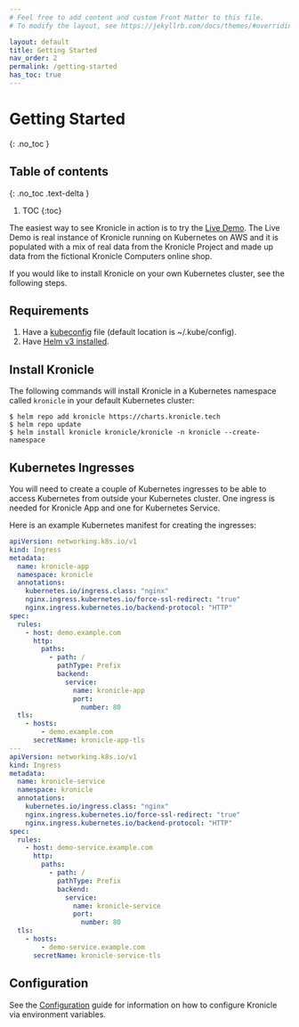 ```yaml
---
# Feel free to add content and custom Front Matter to this file.
# To modify the layout, see https://jekyllrb.com/docs/themes/#overriding-theme-defaults

layout: default
title: Getting Started
nav_order: 2
permalink: /getting-started
has_toc: true
---
```


# Getting Started
{: .no_toc }

## Table of contents
{: .no_toc .text-delta }

1. TOC
{:toc}

The easiest way to see Kronicle in action is to try the [Live Demo](https://demo.kronicle.tech).  The Live Demo is real
instance of Kronicle running on Kubernetes on AWS and it is populated with a mix of real data from the Kronicle Project and 
made up data from the fictional Kronicle Computers online shop.  

If you would like to install Kronicle on your own Kubernetes cluster, see the following steps.  

## Requirements

1. Have a [kubeconfig](https://kubernetes.io/docs/tasks/access-application-cluster/configure-access-multiple-clusters/) file (default location is ~/.kube/config).
2. Have [Helm v3 installed](https://helm.sh/docs/intro/install/).  

## Install Kronicle

The following commands will install Kronicle in a Kubernetes namespace called `kronicle` in your default Kubernetes
cluster:

```shell
$ helm repo add kronicle https://charts.kronicle.tech
$ helm repo update
$ helm install kronicle kronicle/kronicle -n kronicle --create-namespace
```

## Kubernetes Ingresses

You will need to create a couple of Kubernetes ingresses to be able to access Kubernetes from outside your Kubernetes
cluster.  One ingress is needed for Kronicle App and one for Kubernetes Service.

Here is an example Kubernetes manifest for creating the ingresses:

```yaml
apiVersion: networking.k8s.io/v1
kind: Ingress
metadata:
  name: kronicle-app
  namespace: kronicle
  annotations:
    kubernetes.io/ingress.class: "nginx"
    nginx.ingress.kubernetes.io/force-ssl-redirect: "true"
    nginx.ingress.kubernetes.io/backend-protocol: "HTTP"
spec:
  rules:
    - host: demo.example.com
      http:
        paths:
          - path: /
            pathType: Prefix
            backend:
              service:
                name: kronicle-app
                port:
                  number: 80
  tls:
    - hosts:
        - demo.example.com
      secretName: kronicle-app-tls
---
apiVersion: networking.k8s.io/v1
kind: Ingress
metadata:
  name: kronicle-service
  namespace: kronicle
  annotations:
    kubernetes.io/ingress.class: "nginx"
    nginx.ingress.kubernetes.io/force-ssl-redirect: "true"
    nginx.ingress.kubernetes.io/backend-protocol: "HTTP"
spec:
  rules:
    - host: demo-service.example.com
      http:
        paths:
          - path: /
            pathType: Prefix
            backend:
              service:
                name: kronicle-service
                port:
                  number: 80
  tls:
    - hosts:
        - demo-service.example.com
      secretName: kronicle-service-tls
```

## Configuration

See the [Configuration](/configuration) guide for information on how to configure Kronicle via environment variables.  

